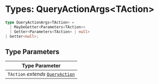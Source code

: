 # Types: QueryActionArgs\<TAction\>

```ts
type QueryActionArgs<TAction> = 
  | MaybeGetter<Parameters<TAction>>
  | Getter<Parameters<TAction> | null>
| Getter<null>;
```

## Type Parameters

| Type Parameter |
| ------ |
| `TAction` *extends* [`QueryAction`](QueryAction.md) |
